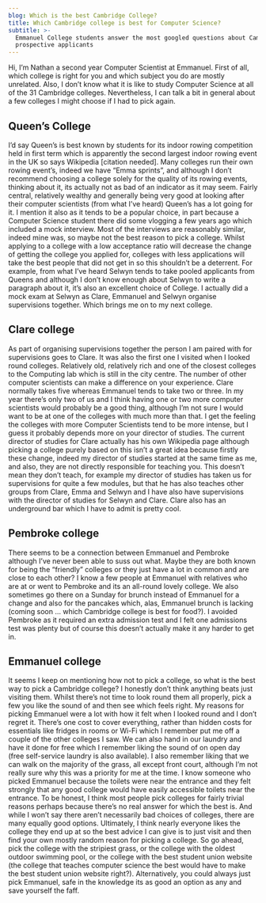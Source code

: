 ```yaml
---
blog: Which is the best Cambridge College?
title: Which Cambridge college is best for Computer Science?
subtitle: >-
  Emmanuel College students answer the most googled questions about Cambridge by
  prospective applicants
---
```

Hi, I’m Nathan a second year Computer Scientist at Emmanuel. First of all, which college is right for you and which subject you do are mostly unrelated. Also, I don’t know what it is like to study Computer Science at all of the 31 Cambridge colleges. Nevertheless, I can talk a bit in general about a few colleges I might choose if I had to pick again.

## Queen’s College

I’d say Queen’s is best known by students for its indoor rowing competition held in first term which is apparently the second largest indoor rowing event in the UK so says Wikipedia \[citation needed]. Many colleges run their own rowing event’s, indeed we have “Emma sprints”, and although I don’t recommend choosing a college solely for the quality of its rowing events, thinking about it, its actually not as bad of an indicator as it may seem. Fairly central, relatively wealthy and generally being very good at looking after their computer scientists (from what I’ve heard) Queen’s has a lot going for it. I mention it also as it tends to be a popular choice, in part because a Computer Science student there did some vlogging a few years ago which included a mock interview. Most of the interviews are reasonably similar, indeed mine was, so maybe not the best reason to pick a college. Whilst applying to a college with a low acceptance ratio will decrease the change of getting the college you applied for, colleges with less applications will take the best people that did not get in so this shouldn’t be a deterrent. For example, from what I’ve heard Selwyn tends to take pooled applicants from Queens and although I don’t know enough about Selwyn to write a paragraph about it, it’s also an excellent choice of College. I actually did a mock exam at Selwyn as Clare, Emmanuel and Selwyn organise supervisions together. Which brings me on to my next college.

## Clare college

As part of organising supervisions together the person I am paired with for supervisions goes to Clare. It was also the first one I visited when I looked round colleges. Relatively old, relatively rich and one of the closest colleges to the Computing lab which is still in the city centre. The number of other computer scientists can make a difference on your experience. Clare normally takes five whereas Emmanuel tends to take two or three. In my year there’s only two of us and I think having one or two more computer scientists would probably be a good thing, although I’m not sure I would want to be at one of the colleges with much more than that. I get the feeling the colleges with more Computer Scientists tend to be more intense, but I guess it probably depends more on your director of studies. The current director of studies for Clare actually has his own Wikipedia page although picking a college purely based on this isn’t a great idea because firstly these change, indeed my director of studies started at the same time as me, and also, they are not directly responsible for teaching you. This doesn’t mean they don’t teach, for example my director of studies has taken us for supervisions for quite a few modules, but that he has also teaches other groups from Clare, Emma and Selwyn and I have also have supervisions with the director of studies for Selwyn and Clare. Clare also has an underground bar which I have to admit is pretty cool.

## Pembroke college

There seems to be a connection between Emmanuel and Pembroke although I’ve never been able to suss out what. Maybe they are both known for being the “friendly” colleges or they just have a lot in common and are close to each other? I know a few people at Emmanuel with relatives who are at or went to Pembroke and its an all-round lovely college. We also sometimes go there on a Sunday for brunch instead of Emmanuel for a change and also for the pancakes which, alas, Emmanuel brunch is lacking (coming soon … which Cambridge college is best for food?). I avoided Pembroke as it required an extra admission test and I felt one admissions test was plenty but of course this doesn’t actually make it any harder to get in.

## Emmanuel college

It seems I keep on mentioning how not to pick a college, so what is the best way to pick a Cambridge college? I honestly don’t think anything beats just visiting them. Whilst there’s not time to look round them all properly, pick a few you like the sound of and then see which feels right. My reasons for picking Emmanuel were a lot with how it felt when I looked round and I don’t regret it. There’s one cost to cover everything, rather than hidden costs for essentials like fridges in rooms or Wi-Fi which I remember put me off a couple of the other colleges I saw. We can also hand in our laundry and have it done for free which I remember liking the sound of on open day (free self-service laundry is also available). I also remember liking that we can walk on the majority of the grass, all except front court, although I’m not really sure why this was a priority for me at the time. I know someone who picked Emmanuel because the toilets were near the entrance and they felt strongly that any good college would have easily accessible toilets near the entrance. To be honest, I think most people pick colleges for fairly trivial reasons perhaps because there’s no real answer for which the best is. And while I won’t say there aren’t necessarily bad choices of colleges, there are many equally good options. Ultimately, I think nearly everyone likes the college they end up at so the best advice I can give is to just visit and then find your own mostly random reason for picking a college. So go ahead, pick the college with the stripiest grass, or the college with the oldest outdoor swimming pool, or the college with the best student union website (the college that teaches computer science the best would have to make the best student union website right?). Alternatively, you could always just pick Emmanuel, safe in the knowledge its as good an option as any and save yourself the faff.
